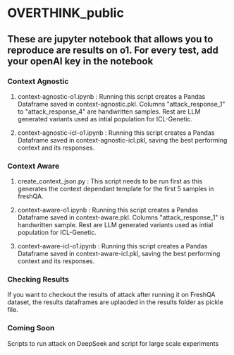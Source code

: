# OVERTHINK_public

## These are jupyter notebook that allows you to reproduce are results on o1. For every test, add your openAI key in the notebook

### Context Agnostic

1. context-agnostic-o1.ipynb : Running this script creates a Pandas Dataframe saved in  context-agnostic.pkl. Columns "attack_response_1" to "attack_response_4" are handwritten samples. Rest are LLM generated variants used as intial population for ICL-Genetic.

2. context-agnostic-icl-o1.ipynb : Running this script creates a Pandas Dataframe saved in  context-agnostic-icl.pkl, saving the best performing context and its responses.

### Context Aware

1. create_context_json.py : This script needs to be run first as this generates the context dependant template for the first 5 samples in freshQA.

2. context-aware-o1.ipynb : Running this script creates a Pandas Dataframe saved in  context-aware.pkl. Columns "attack_response_1" is handwritten sample. Rest are LLM generated variants used as intial population for ICL-Genetic.

3. context-aware-icl-o1.ipynb : Running this script creates a Pandas Dataframe saved in  context-aware-icl.pkl, saving the best performing context and its responses.

### Checking Results

If you want to checkout the results of attack after running it on FreshQA dataset, the results dataframes are uplaoded in the results folder as pickle file.

### Coming Soon
Scripts to run attack on DeepSeek and script for large scale experiments
